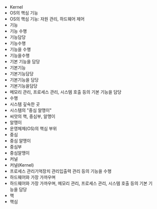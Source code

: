 ﻿- Kernel
- OS의 핵심 기능
- OS의 핵심 기능: 자원 관리, 하드웨어 제어
- 기능
- 기능 수행
- 기능담당
- 기능수행
- 기능을 수행
- 기능을수행
- 기본 기능을 담당
- 기본기능
- 기본기능담당
- 기본기능을 담당
- 기본기능을담당
- 메모리 관리, 프로세스 관리, 시스템 호출 등의 기본 기능을 담당
- 수행
- 시스템 깊숙한 곳
- 시스템의 "중심 알맹이"
- 씨앗의 핵, 중심부, 알맹이
- 알맹이
- 운영체제(OS)의 핵심 부위
- 중심
- 중심 알맹이
- 중심부
- 중심알맹이
- 커널
- 커널(Kernel)
- 프로세스 관리기억장치 관리입출력 관리 등의 기능을 수행
- 하드웨어와 가장 가까우며
- 하드웨어와 가장 가까우며, 메모리 관리, 프로세스 관리, 시스템 호출 등의 기본 기능을 담당
- 핵
- 핵심
